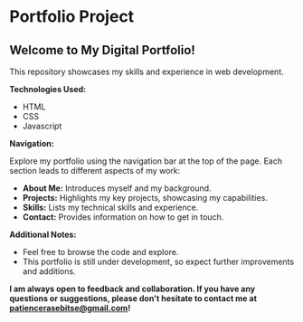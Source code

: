 # Portfolio Project
 
 ## Welcome to My Digital Portfolio!

This repository showcases my skills and experience in web development. 

**Technologies Used:**

* HTML
* CSS
* Javascript

**Navigation:**

Explore my portfolio using the navigation bar at the top of the page. Each section leads to different aspects of my work:

* **About Me:** Introduces myself and my background.
* **Projects:** Highlights my key projects, showcasing my capabilities. 
* **Skills:** Lists my technical skills and experience.
* **Contact:** Provides information on how to get in touch.

**Additional Notes:**

* Feel free to browse the code and explore.
* This portfolio is still under development, so expect further improvements and additions.

**I am always open to feedback and collaboration. If you have any questions or suggestions, please don't hesitate to contact me at patiencerasebitse@gmail.com!**



